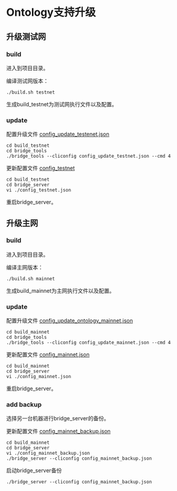 # Ontology支持升级

## 升级测试网

### build

进入到项目目录。

编译测试网版本：
```
./build.sh testnet
```

生成build_testnet为测试网执行文件以及配置。

### update

配置升级文件 [config_update_testenet.json](https://github.com/polynetwork/poly-bridge/blob/master/bridge_tools/conf/config_update_testnet.json)

```
cd build_testnet
cd bridge_tools
./bridge_tools --cliconfig config_update_testnet.json --cmd 4
```

更新配置文件 [config_testnet](https://github.com/polynetwork/poly-bridge/blob/master/conf/config_testnet.json)

```
cd build_testnet
cd bridge_server
vi ./config_testnet.json
```
重启bridge_server。

## 升级主网

### build

进入到项目目录。

编译主网版本：
```
./build.sh mainnet
```

生成build_mainnet为主网执行文件以及配置。

### update

配置升级文件 [config_update_ontology_mainnet.json](https://github.com/polynetwork/poly-bridge/blob/master/bridge_tools/conf/template/config_update_ontology_mainnet.json)

```
cd build_mainnet
cd bridge_tools
./bridge_tools --cliconfig config_update_mainnet.json --cmd 4
```

更新配置文件 [config_mainnet.json](https://github.com/polynetwork/poly-bridge/blob/master/conf/config_mainnet.json)

```
cd build_mainnet
cd bridge_server
vi ./config_mainnet.json
``` 

重启bridge_server。

### add backup

选择另一台机器进行bridge_server的备份。

更新配置文件 [config_mainnet_backup.json](https://github.com/polynetwork/poly-bridge/blob/master/conf/config_mainnet_backup.json)

```
cd build_mainnet
cd bridge_server
vi ./config_mainnet_backup.json
./bridge_server --cliconfig config_mainnet_backup.json
``` 

启动bridge_server备份
```
./bridge_server --cliconfig config_mainnet_backup.json
```

